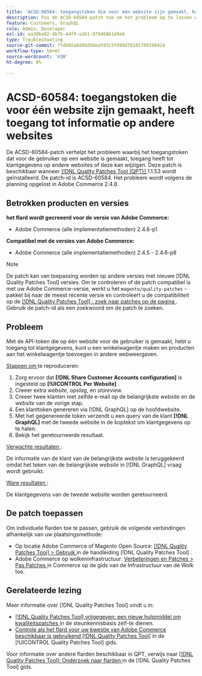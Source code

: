 ```yaml
---
title: 'ACSD-60584: toegangstoken die voor één website zijn gemaakt, heeft toegang tot informatie op andere websites'
description: Pas de ACSD-60584-patch toe om het probleem op te lossen waarbij het toegangstoken dat voor de gebruiker op een website is gemaakt, toegang heeft tot klantgegevens op andere websites of deze kan wijzigen.
feature: Customers, GraphQL
role: Admin, Developer
exl-id: ea30ba92-4b7b-44f9-a1b1-97946061d9e6
type: Troubleshooting
source-git-commit: 7fdb02a6d89d50ea593c5fd99d78101f89198424
workflow-type: tm+mt
source-wordcount: '430'
ht-degree: 0%

---
```


# ACSD-60584: toegangstoken die voor één website zijn gemaakt, heeft toegang tot informatie op andere websites

De ACSD-60584-patch verhelpt het probleem waarbij het toegangstoken dat voor de gebruiker op een website is gemaakt, toegang heeft tot klantgegevens op andere websites of deze kan wijzigen. Deze patch is beschikbaar wanneer [[!DNL Quality Patches Tool (QPT)] ](https://experienceleague.adobe.com/docs/commerce-operations/tools/quality-patches-tool/usage.html) 1.1.53 wordt geïnstalleerd. De patch-id is ACSD-60584. Het probleem wordt volgens de planning opgelost in Adobe Commerce 2.4.8.

## Betrokken producten en versies

**het flard wordt gecreeerd voor de versie van Adobe Commerce:**

* Adobe Commerce (alle implementatiemethoden) 2.4.6-p1

**Compatibel met de versies van Adobe Commerce:**

* Adobe Commerce (alle implementatiemethoden) 2.4.5 - 2.4.6-p8

>[!NOTE]
>
>De patch kan van toepassing worden op andere versies met nieuwe [!DNL Quality Patches Tool] versies. Om te controleren of de patch compatibel is met uw Adobe Commerce-versie, werkt u het `magento/quality-patches` -pakket bij naar de meest recente versie en controleert u de compatibiliteit op de [[!DNL Quality Patches Tool] : zoek naar patches op de pagina ](https://experienceleague.adobe.com/tools/commerce-quality-patches/index.html) . Gebruik de patch-id als een zoekwoord om de patch te zoeken.

## Probleem

Met de API-token die op één website voor de gebruiker is gemaakt, hebt u toegang tot klantgegevens, kunt u een winkelwagentje maken en producten aan het winkelwagentje toevoegen in andere webweergaven.

<u> Stappen om </u> te reproduceren:

1. Zorg ervoor dat **[!DNL Share Customer Accounts configuration]** is ingesteld op **[!UICONTROL Per Website]** .
1. Creeer extra *website*, *opslag*, en *storeview*.
1. Creeer twee klanten met zelfde e-mail op de belangrijkste *website* en de *website* van de vorige stap.
1. Een klanttoken genereren via [!DNL GraphQL] op de hoofdwebsite.
1. Met het gegenereerde token verzendt u een query van de klant **[!DNL GraphQL]** met de tweede website in de koptekst om klantgegevens op te halen.
1. Bekijk het geretourneerde resultaat.

<u> Verwachte resultaten </u>:

De informatie van de klant van de belangrijkste *website* is teruggekeerd omdat het teken van de belangrijkste *website* in [!DNL GraphQL] vraag wordt gebruikt.

<u> Ware resultaten </u>:

De klantgegevens van de tweede website worden geretourneerd.

## De patch toepassen

Om individuele flarden toe te passen, gebruik de volgende verbindingen afhankelijk van uw plaatsingsmethode:

* Op locatie Adobe Commerce of Magento Open Source: [[!DNL Quality Patches Tool] > Gebruik ](/help/tools/quality-patches-tool/usage.md) in de handleiding [!DNL Quality Patches Tool] .
* Adobe Commerce op wolkeninfrastructuur: [ Verbeteringen en Patches > Pas Patches ](https://experienceleague.adobe.com/docs/commerce-cloud-service/user-guide/develop/upgrade/apply-patches.html) in Commerce op de gids van de Infrastructuur van de Wolk toe.

## Gerelateerde lezing

Meer informatie over [!DNL Quality Patches Tool] vindt u in:

* [[!DNL Quality Patches Tool]  vrijgegeven: een nieuw hulpmiddel om kwaliteitspatches ](https://experienceleague.adobe.com/en/docs/commerce-operations/tools/quality-patches-tool/quality-patches-tool-to-self-serve-quality-patches) in de steunkennisbasis zelf-te dienen.
* [ Controle als het flard voor uw kwestie van Adobe Commerce beschikbaar is gebruikend  [!DNL Quality Patches Tool]](/help/tools/quality-patches-tool/patches-available-in-qpt/check-patch-for-magento-issue-with-magento-quality-patches.md) in de [!UICONTROL Quality Patches Tool] gids.


Voor informatie over andere flarden beschikbaar in QPT, verwijs naar [[!DNL Quality Patches Tool]: Onderzoek naar flarden ](https://experienceleague.adobe.com/tools/commerce-quality-patches/index.html) in de [!DNL Quality Patches Tool] gids.
